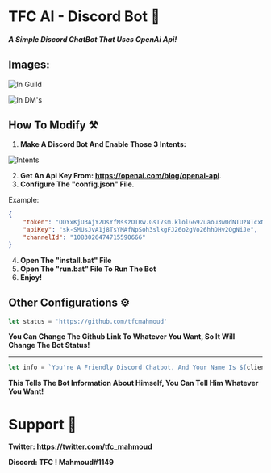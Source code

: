 # TFC AI - Discord Bot 🤖
##### A Simple Discord ChatBot That Uses OpenAi Api!

## Images:
![In Guild](https://media.discordapp.net/attachments/905123644789895170/1094290447062544456/Screenshot_2023-04-08_185435.png)

![In DM's](https://media.discordapp.net/attachments/905123644789895170/1094290447276441801/Screenshot_2023-04-08_185421.png)

## How To Modify ⚒️
1. **Make A Discord Bot And Enable Those 3 Intents:**

![Intents](https://cdn.discordapp.com/attachments/905123644789895170/1094294636694089918/Screenshot_2023-04-08_191605.png)

2. **Get An Api Key From: https://openai.com/blog/openai-api**.
3. **Configure The "config.json" File**.

Example: 

```json
{
    "token": "ODYxKjU3AjY2DsYfMsszOTRw.GsT7sm.klolGG92uaou3w0dNTUzNTcxNTQ0MTQ0NTQz",
    "apiKey": "sk-SMUsJvA1j8TsYMAfNpSoh3slkgFJ26o2gVo26hhDHv2OgNiJe",
    "channelId": "1083026474715590666"
}
```

4. **Open The "install.bat" File**
5. **Open The "run.bat" File To Run The Bot**
6. **Enjoy!**

## Other Configurations ⚙️

```js
let status = 'https://github.com/tfcmahmoud'
```
**You Can Change The Github Link To Whatever You Want, So It Will Change The Bot Status!**
_______________________________
```js
let info = `You're A Friendly Discord Chatbot, And Your Name Is ${client.user.username}`
```
**This Tells The Bot Information About Himself, You Can Tell Him Whatever You Want!**

# Support 💼
**Twitter: https://twitter.com/tfc_mahmoud**

**Discord: TFC ! Mahmoud#1149**
